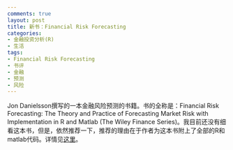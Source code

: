 ```yaml
---
comments: true
layout: post
title: 新书：Financial Risk Forecasting
categories:
- 金融投资分析(R)
- 生活
tags:
- Financial Risk Forecasting
- 书评
- 金融
- 预测
- 风险
---
```


Jon Danielsson撰写的一本金融风险预测的书籍。书的全称是：Financial Risk Forecasting: The Theory and Practice of Forecasting Market Risk with Implementation in R and Matlab (The Wiley Finance Series)。我目前还没有细看这本书，但是，依然推荐一下，推荐的理由在于作者为这本书附上了全部的R和matlab代码。详情见[这里](http://www.financialriskforecasting.com/)。

